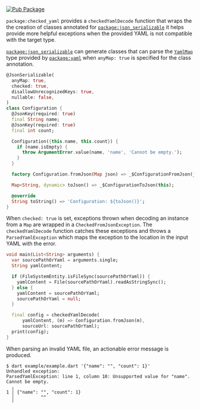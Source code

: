 [![Pub Package](https://img.shields.io/pub/v/checked_yaml.svg)](https://pub.dartlang.org/packages/checked_yaml)

`package:checked_yaml` provides a `checkedYamlDecode` function that wraps the
the creation of classes annotated for [`package:json_serializable`] it helps
provide more helpful exceptions when the provided YAML is not compatible with
the target type.

[`package:json_serializable`] can generate classes that can parse the
[`YamlMap`] type provided by [`package:yaml`] when `anyMap: true` is specified
for the class annotation. 

```dart
@JsonSerializable(
  anyMap: true,
  checked: true,
  disallowUnrecognizedKeys: true,
  nullable: false,
)
class Configuration {
  @JsonKey(required: true)
  final String name;
  @JsonKey(required: true)
  final int count;

  Configuration({this.name, this.count}) {
    if (name.isEmpty) {
      throw ArgumentError.value(name, 'name', 'Cannot be empty.');
    }
  }

  factory Configuration.fromJson(Map json) => _$ConfigurationFromJson(json);

  Map<String, dynamic> toJson() => _$ConfigurationToJson(this);

  @override
  String toString() => 'Configuration: ${toJson()}';
}
```

When `checked: true` is set, exceptions thrown when decoding an instance from a
`Map` are wrapped in a `CheckedFromJsonException`. The
`checkedYamlDecode` function catches these exceptions and throws a
`ParsedYamlException` which maps the exception to the location in the input
YAML with the error.

```dart
void main(List<String> arguments) {
  var sourcePathOrYaml = arguments.single;
  String yamlContent;

  if (FileSystemEntity.isFileSync(sourcePathOrYaml)) {
    yamlContent = File(sourcePathOrYaml).readAsStringSync();
  } else {
    yamlContent = sourcePathOrYaml;
    sourcePathOrYaml = null;
  }

  final config = checkedYamlDecode(
      yamlContent, (m) => Configuration.fromJson(m),
      sourceUrl: sourcePathOrYaml);
  print(config);
}
```

When parsing an invalid YAML file, an actionable error message is produced.

```console
$ dart example/example.dart '{"name": "", "count": 1}'
Unhandled exception:
ParsedYamlException: line 1, column 10: Unsupported value for "name". Cannot be empty.
  ╷
1 │ {"name": "", "count": 1}
  │          ^^
  ╵
```

[`package:json_serializable`]: https://pub.dartlang.org/packages/json_serializable
[`package:yaml`]: https://pub.dartlang.org/packages/yaml
[`YamlMap`]: https://pub.dartlang.org/documentation/yaml/latest/yaml/YamlMap-class.html
